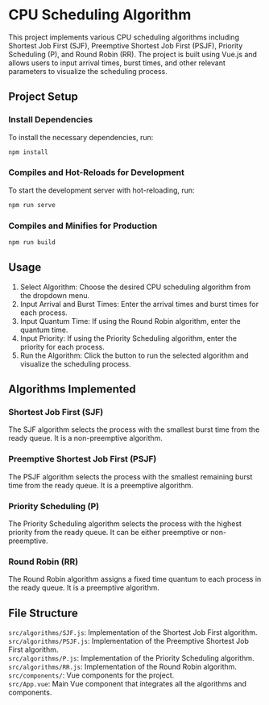 # CPU Scheduling Algorithm

This project implements various CPU scheduling algorithms including Shortest Job First (SJF), Preemptive Shortest Job First (PSJF), Priority Scheduling (P), and Round Robin (RR). The project is built using Vue.js and allows users to input arrival times, burst times, and other relevant parameters to visualize the scheduling process.
## Project Setup

### Install Dependencies
To install the necessary dependencies, run:
```bash
npm install
```

### Compiles and Hot-Reloads for Development
To start the development server with hot-reloading, run:
```bash
npm run serve
```

### Compiles and Minifies for Production
```bash
npm run build
```

## Usage
1. Select Algorithm: Choose the desired CPU scheduling algorithm from the dropdown menu.
2. Input Arrival and Burst Times: Enter the arrival times and burst times for each process.
3. Input Quantum Time: If using the Round Robin algorithm, enter the quantum time.
4. Input Priority: If using the Priority Scheduling algorithm, enter the priority for each process.
5. Run the Algorithm: Click the button to run the selected algorithm and visualize the scheduling process.

## Algorithms Implemented

### Shortest Job First (SJF)
The SJF algorithm selects the process with the smallest burst time from the ready queue. It is a non-preemptive algorithm.

### Preemptive Shortest Job First (PSJF)
The PSJF algorithm selects the process with the smallest remaining burst time from the ready queue. It is a preemptive algorithm.

### Priority Scheduling (P)
The Priority Scheduling algorithm selects the process with the highest priority from the ready queue. It can be either preemptive or non-preemptive.

### Round Robin (RR)
The Round Robin algorithm assigns a fixed time quantum to each process in the ready queue. It is a preemptive algorithm.

## File Structure
`src/algorithms/SJF.js`: Implementation of the Shortest Job First algorithm. <br>
`src/algorithms/PSJF.js`: Implementation of the Preemptive Shortest Job First algorithm.<br>
`src/algorithms/P.js`: Implementation of the Priority Scheduling algorithm.<br>
`src/algorithms/RR.js`: Implementation of the Round Robin algorithm.<br>
`src/components/`: Vue components for the project.<br>
`src/App.vue`: Main Vue component that integrates all the algorithms and components.<br>
